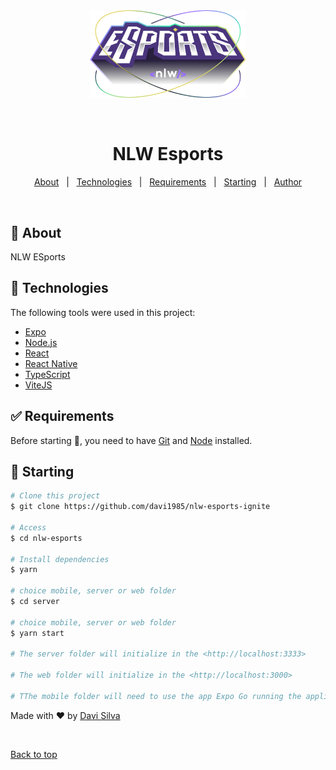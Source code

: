 <div align="center" id="top"> 
  <img src="./logo.png"  width="250" alt="NLW Esports" />

&#xa0;

</div>

<h1 align="center">NLW Esports</h1>

<p align="center">
  <a href="#dart-about">About</a> &#xa0; | &#xa0; 
  <a href="#rocket-technologies">Technologies</a> &#xa0; | &#xa0;
  <a href="#white_check_mark-requirements">Requirements</a> &#xa0; | &#xa0;
  <a href="#checkered_flag-starting">Starting</a> &#xa0; | &#xa0;
  <a href="https://github.com/davi1985" target="_blank">Author</a>
</p>

<br>

## :dart: About

NLW ESports

## :rocket: Technologies

The following tools were used in this project:

- [Expo](https://expo.io/)
- [Node.js](https://nodejs.org/en/)
- [React](https://pt-br.reactjs.org/)
- [React Native](https://reactnative.dev/)
- [TypeScript](https://www.typescriptlang.org/)
- [ViteJS](https://vitejs.dev/)

## :white_check_mark: Requirements

Before starting :checkered_flag:, you need to have [Git](https://git-scm.com) and [Node](https://nodejs.org/en/) installed.

## :checkered_flag: Starting

```bash
# Clone this project
$ git clone https://github.com/davi1985/nlw-esports-ignite

# Access
$ cd nlw-esports

# Install dependencies
$ yarn

# choice mobile, server or web folder
$ cd server

# choice mobile, server or web folder
$ yarn start

# The server folder will initialize in the <http://localhost:3333>

# The web folder will initialize in the <http://localhost:3000>

# TThe mobile folder will need to use the app Expo Go running the application.
```

Made with :heart: by <a href="https://github.com/davi1985" target="_blank">Davi Silva</a>

&#xa0;

<a href="#top">Back to top</a>
